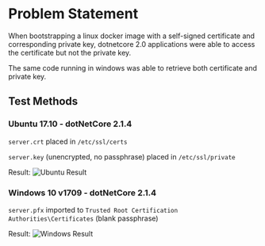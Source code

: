 # Problem Statement
When bootstrapping a linux docker image with a self-signed certificate and corresponding private key,
dotnetcore 2.0 applications were able to access the certificate but not the private key.

The same code running in windows was able to retrieve both certificate and private key.

## Test Methods
### Ubuntu 17.10 - dotNetCore 2.1.4
`server.crt` placed in `/etc/ssl/certs`

`server.key` (unencrypted, no passphrase) placed in `/etc/ssl/private`

Result: 
![Ubuntu Result](https://i.imgur.com/FwnXf7g.png)


### Windows 10 v1709 - dotNetCore 2.1.4
`server.pfx` imported to `Trusted Root Certification Authorities\Certificates` (blank passphrase)

Result:
![Windows Result](https://i.imgur.com/507eNVW.png)
